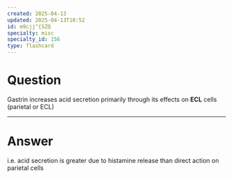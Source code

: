 ```yaml
---
created: 2025-04-13
updated: 2025-04-13T10:52
id: m9cjj^{SZQ
specialty: misc
specialty_id: 156
type: flashcard
---
```


# Question
Gastrin increases acid secretion primarily through its effects on **ECL** cells (parietal or ECL)

---

# Answer
i.e. acid secretion is greater due to histamine release than direct action on parietal cells